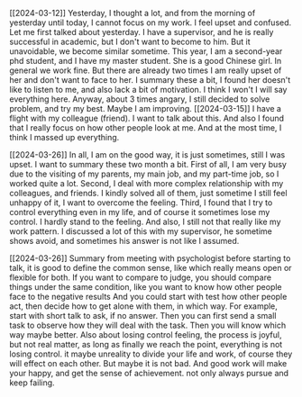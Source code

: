 [[2024-03-12]]
Yesterday, I thought a lot, and from the morning of yesterday until today, I cannot focus on my work. I feel upset and confused. Let me first talked about yesterday. I have a supervisor, and he is really successful in academic, but I don't want to become to him. But it unavoidable, we become similar sometime. This year, I am a second-year phd student, and I have my master student. She is a good Chinese girl. In general we work fine. But there are already two times I am really upset of her and don't want to face to her. I summary these a bit, I found her doesn't like to listen to me, and also lack a bit of motivation. I think I won't I will say everything here. Anyway, about 3 times angary, I still decided to solve problem, and try my best. Maybe I am improving. 
[[2024-03-15]]
I have a flight with my colleague (friend). I want to talk about this. 
And also I found that I really focus on how other people look at me. And at the most time, I think I massed up everything. 

[[2024-03-26]]
In all, I am on the good way, it is just sometimes, still I was upset. I want to summary these two month a bit. First of all, I am very busy due to the visiting of my parents, my main job, and my part-time job, so I worked quite a lot. Second, I deal with more complex relationship with my colleagues, and friends. I kindly solved all of them, just sometime I still feel unhappy of it, I want to overcome the feeling.  Third, I found that I try to control everything even in my life, and of course it sometimes lose my control. I hardly stand to the feeling. And also, I still not that really like my work pattern. I discussed a lot of this with my supervisor, he sometime shows avoid, and sometimes his answer is not like I assumed.   

[[2024-03-26]]
Summary from meeting with psychologist
before starting to talk, it is good to define the common sense, like which really means open or flexible for both.
If you want to compare to judge, you should compare things under the same condition, like you want to know how other people face to the negative results 
And you could start with test how other people act, then decide how to get alone with them, in which way. For example, start with short talk to ask, if no answer. Then you can first send a small task to observe how they will deal with the task. Then you will know which way maybe better.
Also about losing control feeling, the process is joyful, but not real matter, as long as finally we reach the point, everything is not losing control.
it maybe unreality to divide your life and work, of course they will effect on each other. But maybe it is not bad.
And good work will make your happy, and get the sense of achievement. not only always pursue and keep failing.  


